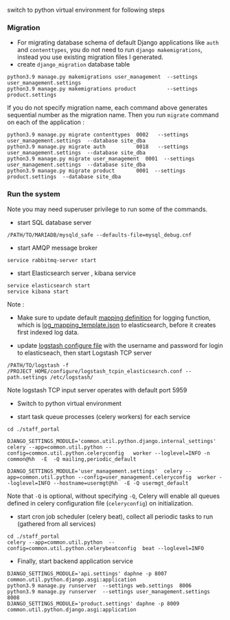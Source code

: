 
switch to python virtual environment for following steps

### Migration

* For migrating database schema of default Django applications like `auth` and `contenttypes`, you do not need to run `django makemigrations`, instead you use existing migration files I generated.
* create `django_migration` database table

```
python3.9 manage.py makemigrations user_management  --settings user_management.settings
python3.9 manage.py makemigrations product          --settings product.settings
```
If you do not specify migration name, each command above generates sequential number as the migration name. Then you run `migrate` command on each of the application :
```
python3.9 manage.py migrate contenttypes  0002   --settings user_management.settings  --database site_dba
python3.9 manage.py migrate auth          0018   --settings user_management.settings  --database site_dba
python3.9 manage.py migrate user_management  0001  --settings user_management.settings  --database site_dba
python3.9 manage.py migrate product       0001  --settings product.settings  --database site_dba
```

### Run the system

Note you may need superuser privilege to run some of the commands.

* start SQL database server
```
/PATH/TO/MARIADB/mysqld_safe --defaults-file=mysql_debug.cnf
```

* start AMQP message broker
```
service rabbitmq-server start
```

* start Elasticsearch server , kibana service
```
service elasticsearch start
service kibana start
```
Note :
* Make sure to update default [mapping definition](https://github.com/metalalive/EnvToolSetupJunkBox/blob/master/elasticsearch/5.6/basic_usage_cheatsheet.md#mapping) for logging function, which is [log_mapping_template.json](./configure/log_mapping_template.json) to elasticsearch, before it creates first indexed log data.


* update [logstash configure file](./configure/logstash_tcpin_elasticsearch.conf) with the username and password for login to elasticseach, then start Logstash TCP server
```
/PATH/TO/logstash -f  /PROJECT_HOME/configure/logstash_tcpin_elasticsearch.conf --path.settings /etc/logstash/
```
Note logstash TCP input server operates with default port 5959

* Switch to python virtual environment 

* start task queue processes (celery workers) for each service
```
cd ./staff_portal

DJANGO_SETTINGS_MODULE='common.util.python.django.internal_settings' celery --app=common.util.python --config=common.util.python.celeryconfig   worker --loglevel=INFO -n common@%h  -E  -Q mailing,periodic_default

DJANGO_SETTINGS_MODULE='user_management.settings'  celery --app=common.util.python --config=user_management.celeryconfig  worker --loglevel=INFO --hostname=usermgt@%h  -E -Q usermgt_default
```
Note that `-Q` is optional, without specifying `-Q`, Celery will enable all queues defined in celery configuration file (`celeryconfig`) on initialization.


* start cron job scheduler (celery beat), collect all periodic tasks to run (gathered from all services)
```
cd ./staff_portal
celery --app=common.util.python  --config=common.util.python.celerybeatconfig  beat --loglevel=INFO
```

* Finally, start backend application service
```
DJANGO_SETTINGS_MODULE='api.settings' daphne -p 8007  common.util.python.django.asgi:application
python3.9 manage.py runserver  --settings web.settings  8006
python3.9 manage.py runserver  --settings user_management.settings  8008
DJANGO_SETTINGS_MODULE='product.settings' daphne -p 8009  common.util.python.django.asgi:application
```


